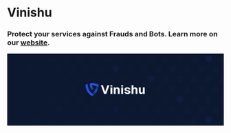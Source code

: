# Vinishu

### Protect your services against Frauds and Bots. Learn more on our [website](https://vinishu.io/).

![Vinishu](./banner.png)
